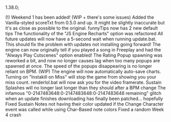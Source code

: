 1.38.0;

(!) Weekend 1 has been added! (WIP + there's some issues)
Added the Vanilla-styled scoreTxt from 0.5.0 and up. It might be slightly inaccurate but it's as close as possible to the original.
funnyTips now has 2 new default tips
The functionality of the "JS Engine Recharts" option was refactored
All future updates will now have a 5-second wait when running update.bat. This should fix the problem with updates not installing going forward!
The engine can now originally tell if you played a song in Freeplay and had the "Always Play Cutscenes" option enabled!
The Rating Popup spawning was reworked a bit, and now no longer causes lag when too many popups are spawned at once.
The speed of the popups disappearing is no longer reliant on BPM.
(WIP) The engine will now automatically auto-save charts.
Turning on "Instakill on Miss" will stop the game from showing you your miss count.
renderlol.bat will now ask you for the video framerate.
Sustain Splashes will no longer last longer than they should after a BPM change
The infamous "0-2147483648:0-2147483648:0-2147483648 remaining" glitch when an update finishes downloading has finally been patched... hopefully
Fixed Sustain Notes not having their color updated if the Change Character event was called while using Char-Based note colors
Fixed a random Week 4 crash